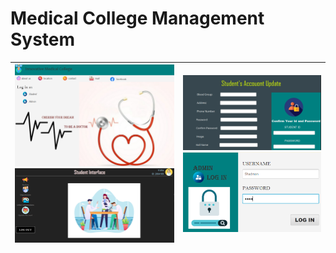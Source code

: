 # Medical College Management System



| ![Image 1](medimg/img1.png)  ![Image 2](medimg/img3.png) | ![Image7](medimg/img7.png) ![Image3](medimg/img2.png) |  
|----------------------------------------------------------|-------------------------------------------------------|


